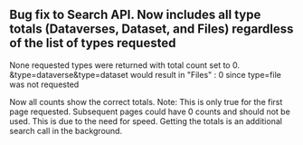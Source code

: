 ## Bug fix to Search API. Now includes all type totals (Dataverses, Dataset, and Files) regardless of the list of types requested

None requested types were returned with total count set to 0.
&type=dataverse&type=dataset would result in "Files" : 0 since type=file was not requested

Now all counts show the correct totals.
Note: This is only true for the first page requested. Subsequent pages could have 0 counts and should not be used. This is due to the need for speed. Getting the totals is an additional search call in the background.
